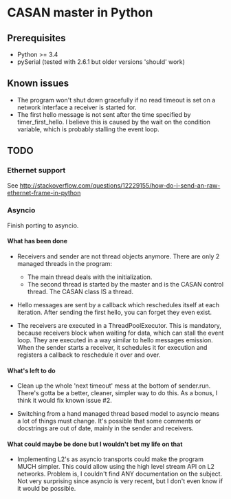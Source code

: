 CASAN master in Python
====================

Prerequisites
-------------
- Python >= 3.4
- pySerial (tested with 2.6.1 but older versions 'should' work)

Known issues
------------
- The program won't shut down gracefully if no read timeout is set on a network interface a receiver is
  started for.
- The first hello message is not sent after the time specified by timer_first_hello. I believe this is
  caused by the wait on the condition variable, which is probably stalling the event loop.

TODO
----

### Ethernet support

See <http://stackoverflow.com/questions/12229155/how-do-i-send-an-raw-ethernet-frame-in-python>


### Asyncio

Finish porting to asyncio.

#### What has been done

- Receivers and sender are not thread objects anymore. There are only 2 managed threads in the program:
    - The main thread deals with the initialization.
    - The second thread is started by the master and is the CASAN control thread. The CASAN class IS a thread.
- Hello messages are sent by a callback which reschedules itself at each iteration. After sending the
first hello, you can forget they even exist.

- The receivers are executed in a ThreadPoolExecutor. This is mandatory, because receivers block when
waiting for data, which can stall the event loop. They are executed in a way similar to hello messages
emission. When the sender starts a receiver, it schedules it for execution and registers a callback
to reschedule it over and over.

#### What's left to do

- Clean up the whole 'next timeout' mess at the bottom of sender.run. There's gotta be a better,
cleaner, simpler way to do this. As a bonus, I think it would fix known issue #2.

- Switching from a hand managed thread based model to asyncio means a lot of things must change. It's
possible that some comments or docstrings are out of date, mainly in the sender and receivers.

#### What could maybe be done but I wouldn't bet my life on that

- Implementing L2's as asyncio transports could make the program MUCH simpler. This could
allow using the high level stream API on L2 networks.
Problem is, I couldn't find ANY documentation on the subject. Not very surprising since asyncio is
very recent, but I don't even know if it would be possible.
